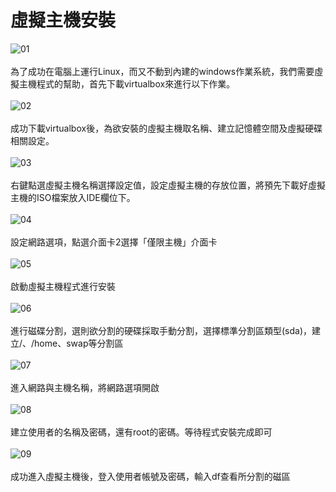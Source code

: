 # 虛擬主機安裝
![01](pic1/01.PNG)<br/>
<br/>
為了成功在電腦上運行Linux，而又不動到內建的windows作業系統，我們需要虛擬主機程式的幫助，首先下載virtualbox來進行以下作業。<br/>
<br/>
![02](pic1/02.PNG)<br/>
<br/>
成功下載virtualbox後，為欲安裝的虛擬主機取名稱、建立記憶體空間及虛擬硬碟相關設定。<br/>
<br/>
![03](pic1/03.PNG)<br/>
<br/>
右鍵點選虛擬主機名稱選擇設定值，設定虛擬主機的存放位置，將預先下載好虛擬主機的ISO檔案放入IDE欄位下。<br/>
<br/>
![04](pic1/04.PNG)<br/>
<br/>
設定網路選項，點選介面卡2選擇「僅限主機」介面卡<br/>
<br/>
![05](pic1/05.PNG)<br/>
<br/>
啟動虛擬主機程式進行安裝<br/>
<br/>
![06](pic1/06.PNG)<br/>
<br/>
進行磁碟分割，選則欲分割的硬碟採取手動分割，選擇標準分割區類型(sda)，建立/、/home、swap等分割區<br/>
<br/>
![07](pic1/07.PNG)<br/>
<br/>
進入網路與主機名稱，將網路選項開啟<br/>
<br/>
![08](pic1/08.PNG)<br/>
<br/>
建立使用者的名稱及密碼，還有root的密碼。等待程式安裝完成即可<br/>
<br/>
![09](pic1/09.PNG)<br/>
<br/>
成功進入虛擬主機後，登入使用者帳號及密碼，輸入df查看所分割的磁區
